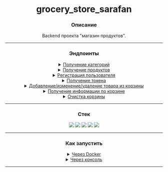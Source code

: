<div align="center">
  <h1>grocery_store_sarafan</h1>
  
  <h3>Описание</h3>
  <p>Backend проекта "магазин продуктов".</p>

<hr>

  <h3>Эндпоинты</h3>
</div>
<details>
  <p><summary align="center"><ins>Получение категорий</ins></summary></p>
  
  ```JSON
    method: GET
    Authorization: No Auth
    URL: http://domaine:port/api/v1/categories/
    Status: 200 OK
    Response:
              {
                  "count": 1,
                  "next": "http://domaine:port/api/v1/categories/?page={int}",
                  "previous": "http://domaine:port/api/v1/categories/?page={int}",
                  "results": [
                      {
                          "title": "str",
                          "slug": "str",
                          "image": "http://domaine:port/media/images/{str}.png",
                          "subcategories": [
                              {
                                  "title": "str",
                                  "slug": "str",
                                  "image": "http://domaine:port/media/images/{str}.png"
                              }
                          ]
                      }
                  ]
              }
  ```
</details>
<details>
  <p><summary align="center"><ins>Получение продуктов</ins></summary></p>

  ```JSON
    method: GET
    Authorization: No Auth
    URL: http://domaine:port/api/v1/products/
    Status: 200 OK
    Response:
              {
                  "count": 1,
                  "next": "http://domaine:port/api/v1/products/?page={int}",
                  "previous": "http://domaine:port/api/v1/products/?page={int}",
                  "results": [
                      {
                          "title": "str",
                          "slug": "str",
                          "image": [
                              "http://domaine:port/media/images/{str}.png",
                              "http://domaine:port/media/images/{str}.png",
                              "http://domaine:port/media/images/{str}.png"
                          ],
                          "price": 1,
                          "category": "str",
                          "subcategory": "str"
                      }
                  ]
              }
```
</details>
<details>
  <p><summary align="center"><ins>Регистрация пользователя</ins></summary></p>
  
  ```JSON
    method: POST
    Authorization: No Auth
    URL: http://domaine:port/api/v1/auth/users/
    Status: 201 Created
    Request:
              {
                  "username": "str",
                  "password": "str"
              }
    Response:
              {
                  "email": "str",
                  "username": "str",
                  "id": 1
              }
  ```
</details>
<details>
  <p><summary align="center"><ins>Получение токена</ins></summary></p>

  ```JSON
    method: POST
    Authorization: No Auth
    URL: http://domaine:port/api/v1/auth/jwt/create/
    Status: 200 OK
    Request:
              {
                  "username": "str",
                  "password": "str"
              }
    Response:
              {
                  "refresh": "str",
                  "access": "str"
              }
  ```
</details>
<details>
  <p><summary align="center"><ins>Добавление/изменение/удаление товара из корзины</ins></summary></p>
  
  ```JSON
    method: POST
    Authorization: Bearer Token
    URL: http://domaine:port/api/v1/basket/
    Status: 201 Create
    Request:
              {
                  "product": "str",
                  "count":  1
              }
    Response:
              {
                  "product": {
                      "title": "str",
                      "slug": "str",
                      "image": [
                          "http://domaine:port/media/images/{str}.png",
                          "http://domaine:port/media/images/{str}.png",
                          "http://domaine:port/media/images/{str}.png"
                      ],
                      "price": 1,
                      "category": "str",
                      "subcategory": "str"
                  },
                  "count": 1,
                  "total_price_product": 1
              }
  ```
  ```JSON
    method: PUT, PATCH
    Authorization: Bearer Token
    URL: http://domaine:port/api/v1/basket/
    Status: 200 OK
    Request:
              {
                  "product": "str",
                  "count":  1
              }
    Response:
              {
                  "product": {
                      "title": "str",
                      "slug": "str",
                      "image": [
                          "http://domaine:port/media/images/{str}.png",
                          "http://domaine:port/media/images/{str}.png",
                          "http://domaine:port/media/images/{str}.png"
                      ],
                      "price": 1,
                      "category": "str",
                      "subcategory": "str"
                  },
                  "count": 1,
                  "total_price_product": 1
              }
  ```
  ```JSON
    method: DELETE
    Authorization: Bearer Token
    URL: http://domaine:port/api/v1/basket/
    Status: 204 No Content
    Request:
              {
                  "product": "str",
                  "count":  1
              }
  ```
</details>
<details>
  <p><summary align="center"><ins>Получение информации по корзине</ins></summary></p>
  
  ```JSON
    method: GET
    Authorization: Bearer Token
    URL: http://domaine:port/api/v1/basket/info/
    Status: 200 OK
    Response:
              {
                  "products": [
                      {
                          "product": {
                              "title": "str",
                              "slug": "str",
                              "image": [
                                  "http://domaine:port/media/images/{str}.png",
                                  "http://domaine:port/media/images/{str}.png",
                                  "http://domaine:port/media/images/{str}.png"
                              ],
                              "price": 1,
                              "category": "str",
                              "subcategory": "str"
                          },
                          "count": 1,
                          "total_price_product": 1
                      }
                  ],
                  "total_count": 1011,
                  "total_price_products": 6066
              }
  ```
</details>
<details>
  <p><summary align="center"><ins>Очистка корзины</ins></summary></p>
  
  ```JSON
    method: DELETE
    Authorization: Bearer Token
    URL: http://domaine:port/api/v1/basket/clean/
    Status: 204 No Content
  ```
</details>
<hr>

<h3 align="center">Стек</h3>
<p align="center">
  <img src="https://img.shields.io/badge/Python-3.12.3-red?style=flat&logo=python&logoColor=white">
  <img src="https://img.shields.io/badge/Django-5.0.4-red?style=flat&logo=django&logoColor=white">
  <img src="https://img.shields.io/badge/DjangoRestFramework-3.15.2-red?style=flat">
  <img src="https://img.shields.io/badge/PostgreSQL-Latest-red?style=flat&logo=postgresql&logoColor=white">
  <img src="https://img.shields.io/badge/Docker-Latest-red?style=flat&logo=docker&logoColor=white">
</p>
<hr>

<h3 align="center">Как запустить</h3>
<details>
  <p align="center"><summary align="center"><ins>Через Docker</ins></summary></p>
  <ul>
    <li align="center">1. Создать и заполнить файл <code>.env</code> в папке 
      <a href="https://github.com/VladislavYar/grocery_store_sarafan/tree/main/infra"><code>infra</code></a> по шаблону 
        <a href="https://github.com/VladislavYar/grocery_store_sarafan/blob/main/infra/.env.example"><code>.env.example</code></a>.
    </li>
    <li align="center">
      <p>2. Если имеется утилита <code>Make</code>, в корне проекта выполнить команду <code>make project-init</code>,</p>
      <p>иначе</p>
      <p>выполнить команду <code>docker compose -f ./infra/docker-compose.yml --env-file ./infra/.env up -d</code>.</p>
      <p><code>Docker</code> соберёт контейнеры с <code>postgreSQL</code>, <b>приложением</b>, выполнит миграцию,</p>
      <p>заполнит БД тестовыми <i>категориями</i>, <i>подкатегориями</i> и <i>продуктами</i>, создаст superuser-a.</p>
      <p>После сервер будет доступен по адрессу: <code>http://127.0.0.1:8000/</code>.</p>
    </li>
    <li align="center">
      <p><b>Примечание</b></p>
      <p>3. В контейнер с приложением проброшен <code>volume</code> с кодом, изменение кода в проекте обновляет его в контейнере и перезапускает сервер.</p>
    </li>
    <li align="center">
      <p>4. Последующие запуски проекта осуществляются через команду <code>make project-start</code></p>
      <p>или</p>
      <p><code>docker compose -f ./infra/docker-compose-start.yml --env-file ./infra/.env up -d</code></p>
    </li>
  </ul>
</details>

<details>
  <p align="center"><summary align="center"><ins>Через консоль</ins></summary></p>
  <ul>
    <li align="center">1. Создать и заполнить файл <code>.env</code> в папке 
      <a href="https://github.com/VladislavYar/grocery_store_sarafan/tree/main/infra"><code>infra</code></a> по шаблону 
        <a href="https://github.com/VladislavYar/grocery_store_sarafan/blob/main/infra/.env.example"><code>.env.example</code></a>.
    </li>
    <li align="center">
      <p>2. Создать БД в <code>postgreSQL</code>.</p>
    </li>
    <li align="center">
      <p>3. Перейти в корень проекта и создать виртуальное окружение <code>python -m venv venv</code>.</p>
    </li>
    <li align="center">
      <p>4. Активировать виртуальное окружение <code>source venv/Scripts/activate</code>.</p>
    </li>
    <li align="center">
      <p>5. Установить зависимости <code>pip install -r requirements.txt</code>.</p>
    </li>
    <li align="center">
      <p>6. Выполнить миграцию БД <code>python src/manage.py migrate</code>.</p>
    </li>
        <li align="center">
      <p>7. Создать superuser-a <code>python src/manage.py createsuperuser --noinput</code>.</p>
    </li>
    </li>
        <li align="center">
      <p>8. Заполнить БД тестовыми данными(<i>категории, подкатегории, продукты</i>) <code>python src/manage.py test_data</code>.</p>
    </li>
    </li>
        <li align="center">
      <p>9. Запустить сервер <code>python src/manage.py runserver</code>.</p>
    </li>
        </li>
        <li align="center">
      <p>10. Сервер будет доступен по адрессу: <code>http://127.0.0.1:8000/</code>.</p>
    </li>
  </ul>
</details>
<hr>

